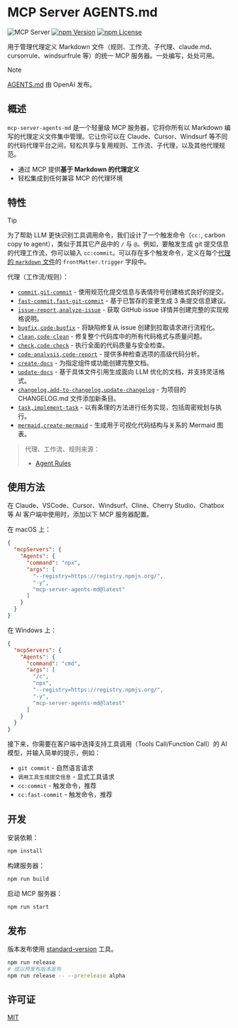 # MCP Server AGENTS.md

![](https://badge.mcpx.dev?type=server 'MCP Server')
[![npm Version](https://img.shields.io/npm/v/mcp-server-agents-md.svg)](https://www.npmjs.com/package/mcp-server-agents-md)
[![npm License](https://img.shields.io/npm/l/mcp-server-agents-md.svg)](https://www.npmjs.com/package/mcp-server-agents-md)

用于管理代理定义 Markdown 文件（规则、工作流、子代理、claude.md、cursorrule、windsurfrule 等）的统一 MCP 服务器。一处编写，处处可用。

> [!NOTE]
> [AGENTS.md](https://agents.md/) 由 OpenAI 发布。

## 概述

`mcp-server-agents-md` 是一个轻量级 MCP 服务器，它将你所有以 Markdown 编写的代理定义文件集中管理。它让你可以在 Claude、Cursor、Windsurf 等不同的代码代理平台之间，轻松共享与复用规则、工作流、子代理，以及其他代理规范。

- 通过 MCP 提供**基于 Markdown 的代理定义**
- 轻松集成到任何兼容 MCP 的代理环境

## 特性

> [!TIP]
> 为了帮助 LLM 更快识别工具调用命令，我们设计了一个触发命令（`cc:`, carbon copy to agent），类似于其其它产品中的 `/` 与 `@`。例如，要触发生成 git 提交信息的代理工作流，你可以输入 `cc:commit`。可以存在多个触发命令，定义在每个[代理的 `markdown` 文件](src/agents)的 `frontMatter.trigger` 字段中。

代理（工作流/规则）：

- [`commit,git-commit`](src/agents/commit.md) - 使用规范化提交信息与表情符号创建格式良好的提交。
- [`fast-commit,fast-git-commit`](src/agents/commit-fast.md) - 基于已暂存的变更生成 3 条提交信息建议。
- [`issue-report,analyze-issue`](src/agents/analyze-issue.md) - 获取 GitHub issue 详情并创建完整的实现规格说明。
- [`bugfix,code-bugfix`](src/agents/bug-fix.md) - 将缺陷修复从 issue 创建到拉取请求进行流程化。
- [`clean,code-clean`](src/agents/clean.md) - 修复整个代码库中的所有代码格式与质量问题。
- [`check,code-check`](src/agents/check.md) - 执行全面的代码质量与安全检查。
- [`code-analysis,code-report`](src/agents/code-analysis.md) - 提供多种检查选项的高级代码分析。
- [`create-docs`](src/agents/create-docs.md) - 为指定组件或功能创建完整文档。
- [`update-docs`](src/agents/update-docs.md) - 基于具体文件引用生成面向 LLM 优化的文档，并支持灵活格式。
- [`changelog,add-to-changelog,update-changelog`](src/agents/add-to-changelog.md) - 为项目的 CHANGELOG.md 文件添加新条目。
- [`task,implement-task`](src/agents/implement-task.md) - 以有条理的方法进行任务实现，包括周密规划与执行。
- [`mermaid,create-mermaid`](src/agents/mermaid.md) - 生成用于可视化代码结构与关系的 Mermaid 图表。

> 代理、工作流、规则来源：
>
> - [Agent Rules](https://github.com/steipete/agent-rules)

## 使用方法

在 Claude、VSCode、Cursor、Windsurf、Cline、Cherry Studio、Chatbox 等 AI 客户端中使用时，添加以下 MCP 服务器配置。

在 macOS 上：

```json
{
  "mcpServers": {
    "Agents": {
      "command": "npx",
      "args": [
        "--registry=https://registry.npmjs.org/",
        "-y",
        "mcp-server-agents-md@latest"
      ]
    }
  }
}
```

在 Windows 上：

```json
{
  "mcpServers": {
    "Agents": {
      "command": "cmd",
      "args": [
        "/c",
        "npx",
        "--registry=https://registry.npmjs.org/",
        "-y",
        "mcp-server-agents-md@latest"
      ]
    }
  }
}
```

接下来，你需要在客户端中选择支持工具调用（Tools Call/Function Call）的 AI 模型，并输入简单的提示，例如：

- `git commit` - 自然语言请求
- `调用工具生成提交信息` - 显式工具请求
- `cc:commit` - 触发命令，推荐
- `cc:fast-commit` - 触发命令，推荐

## 开发

安装依赖：

```bash
npm install
```

构建服务器：

```bash
npm run build
```

启动 MCP 服务器：

```bash
npm run start
```

## 发布

版本发布使用 [standard-version](https://github.com/conventional-changelog/standard-version) 工具。

```bash
npm run release
# 或以预发布版本发布
npm run release -- --prerelease alpha
```

## 许可证

[MIT](LICENSE)
